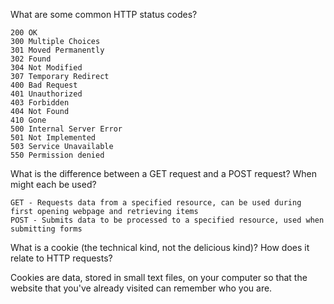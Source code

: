 What are some common HTTP status codes?

    200 OK
    300 Multiple Choices
    301 Moved Permanently
    302 Found
    304 Not Modified
    307 Temporary Redirect
    400 Bad Request
    401 Unauthorized
    403 Forbidden
    404 Not Found
    410 Gone
    500 Internal Server Error
    501 Not Implemented
    503 Service Unavailable
    550 Permission denied


What is the difference between a GET request and a POST request? When might each be used?

    GET - Requests data from a specified resource, can be used during first opening webpage and retrieving items
    POST - Submits data to be processed to a specified resource, used when submitting forms


What is a cookie (the technical kind, not the delicious kind)? How does it relate to HTTP requests?

Cookies are data, stored in small text files, on your computer so that the website that you've already visited can remember who you are.